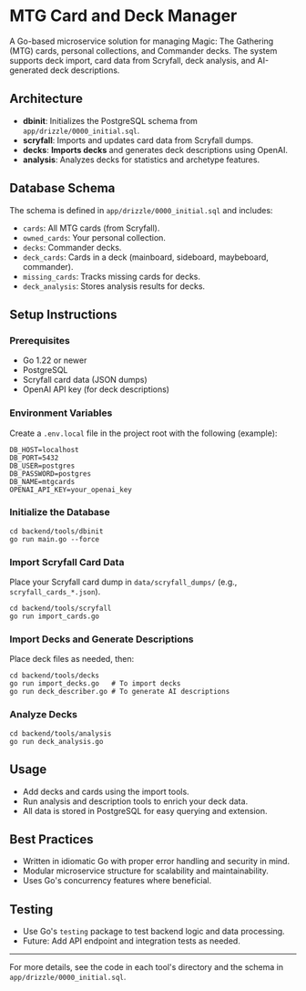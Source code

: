 # MTG Card and Deck Manager

A Go-based microservice solution for managing Magic: The Gathering (MTG) cards, personal collections, and Commander decks. The system supports deck import, card data from Scryfall, deck analysis, and AI-generated deck descriptions.

## Architecture

- **dbinit**: Initializes the PostgreSQL schema from `app/drizzle/0000_initial.sql`.
- **scryfall**: Imports and updates card data from Scryfall dumps.
- **decks**: **Imports decks** and generates deck descriptions using OpenAI.
- **analysis**: Analyzes decks for statistics and archetype features.

## Database Schema

The schema is defined in `app/drizzle/0000_initial.sql` and includes:
- `cards`: All MTG cards (from Scryfall).
- `owned_cards`: Your personal collection.
- `decks`: Commander decks.
- `deck_cards`: Cards in a deck (mainboard, sideboard, maybeboard, commander).
- `missing_cards`: Tracks missing cards for decks.
- `deck_analysis`: Stores analysis results for decks.

## Setup Instructions

### Prerequisites
- Go 1.22 or newer
- PostgreSQL
- Scryfall card data (JSON dumps)
- OpenAI API key (for deck descriptions)

### Environment Variables
Create a `.env.local` file in the project root with the following (example):
```
DB_HOST=localhost
DB_PORT=5432
DB_USER=postgres
DB_PASSWORD=postgres
DB_NAME=mtgcards
OPENAI_API_KEY=your_openai_key
```

### Initialize the Database
```
cd backend/tools/dbinit
go run main.go --force
```

### Import Scryfall Card Data
Place your Scryfall card dump in `data/scryfall_dumps/` (e.g., `scryfall_cards_*.json`).
```
cd backend/tools/scryfall
go run import_cards.go
```

### Import Decks and Generate Descriptions
Place deck files as needed, then:
```
cd backend/tools/decks
go run import_decks.go   # To import decks
go run deck_describer.go # To generate AI descriptions
```

### Analyze Decks
```
cd backend/tools/analysis
go run deck_analysis.go
```

## Usage
- Add decks and cards using the import tools.
- Run analysis and description tools to enrich your deck data.
- All data is stored in PostgreSQL for easy querying and extension.

## Best Practices
- Written in idiomatic Go with proper error handling and security in mind.
- Modular microservice structure for scalability and maintainability.
- Uses Go's concurrency features where beneficial.

## Testing
- Use Go's `testing` package to test backend logic and data processing.
- Future: Add API endpoint and integration tests as needed.

---

For more details, see the code in each tool's directory and the schema in `app/drizzle/0000_initial.sql`.

